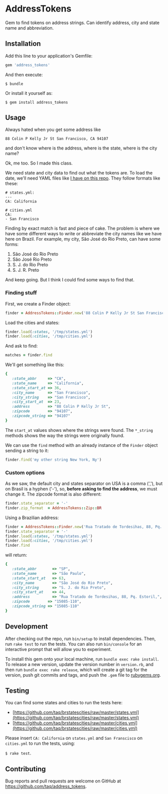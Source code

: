 # AddressTokens

Gem to find tokens on address strings. Can identify address, city and state name
and abbreviation.

## Installation

Add this line to your application's Gemfile:

```ruby
gem 'address_tokens'
```

And then execute:

    $ bundle

Or install it yourself as:

    $ gem install address_tokens

## Usage

Always hated when you get some address like

```
88 Colin P Kelly Jr St San Francisco, CA 94107
```

and don't know where is the address, where is the state, where is the city name?

Ok, me too. So I made this class.

We need state and city data to find out what the tokens are. To load the date,
we'll need YAML files like [I have on this
repo](https://github.com/taq/brstatescities). They follow formats like these:

```
# states.yml:
---
CA: California

# cities.yml
CA:
- San Francisco
```

Finding by exact match is fast and piece of cake. The problem is where we have
some different ways to write or abbreviate the city names like we have here on
Brazil. For example, my city, São José do Rio Preto, can have some forms:

1. São José do Rio Preto
2. São José Rio Preto
3. S. J. do Rio Preto
4. S. J. R. Preto

And keep going. But I think I could find some ways to find that.

### Finding stuff

First, we create a Finder object:

```ruby
finder = AddressTokens::Finder.new('88 Colin P Kelly Jr St San Francisco, CA 94107')
```

Load the cities and states:

```ruby
finder.load(:states, '/tmp/states.yml')
finder.load(:cities, '/tmp/cities.yml')
```

And ask to find:

```ruby
matches = finder.find
```

We'll get something like this:

```ruby
{
   :state_abbr     => "CA", 
   :state_name     => "California", 
   :state_start_at => 36,
   :city_name      => "San Francisco",
   :city_string    => "San Francisco",
   :city_start_at  => 23, 
   :address        => "88 Colin P Kelly Jr St",
   :zipcode        => "94107",
   :zipcode_string => "94107"
}
```

The `start_at` values shows where the strings were found. The `*_string` methods
shows the way the strings were originally found.

We can use the `find` method with an already instance of the `Finder` object
sending a string to it:

```ruby
finder.find('my other string New York, Ny')
```

### Custom options

As we saw, the default city and states separator on USA is a comma (','), but on
Brasil is a hyphen ('-'), so, **before asking to find the address**, we must
change it. The zipcode format is also different:

```ruby
finder.state_separator = '-'
finder.zip_format  = AddressTokens::Zip::BR
```

Using a Brazilian address:

```ruby
finder = AddressTokens::Finder.new('Rua Tratado de Tordesihas, 88, Pq. Estoril, 15085-110 S. J. do Rio Preto - SP')
finder.state_separator = '-'
finder.load(:states, '/tmp/states.yml')
finder.load(:cities, '/tmp/cities.yml')
finder.find
```

will return:

```ruby
{
   :state_abbr       => "SP", 
   :state_name       => "São Paulo", 
   :state_start_at   => 63, 
   :city_name        => "São José do Rio Preto", 
   :city_string      => "S. J. do Rio Preto", 
   :city_start_at    => 44, 
   :address          => "Rua Tratado de Tordesihas, 88, Pq. Estoril,",
   :zipcode        => "15085-110",
   :zipcode_string => "15085-110"
}
```

## Development

After checking out the repo, run `bin/setup` to install dependencies. Then, run
`rake test` to run the tests. You can also run `bin/console` for an interactive
prompt that will allow you to experiment.

To install this gem onto your local machine, run `bundle exec rake install`. To
release a new version, update the version number in `version.rb`, and then run
`bundle exec rake release`, which will create a git tag for the version, push
git commits and tags, and push the `.gem` file to
[rubygems.org](https://rubygems.org).

## Testing

You can find some states and cities to run the tests here:

- [https://github.com/taq/brstatescities/raw/master/states.yml](https://github.com/taq/brstatescities/raw/master/states.yml)
- [https://github.com/taq/brstatescities/raw/master/cities.yml](https://github.com/taq/brstatescities/raw/master/cities.yml)

Please insert `CA: California` on `states.yml` and `San Franscisco` on
`cities.yml` to run the tests, using:

`$ rake test`.

## Contributing

Bug reports and pull requests are welcome on GitHub at
https://github.com/taq/address_tokens.
